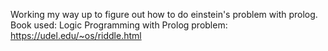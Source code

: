 Working my way up to figure out how to do einstein's problem with prolog.
Book used: Logic Programming with Prolog
problem: https://udel.edu/~os/riddle.html
